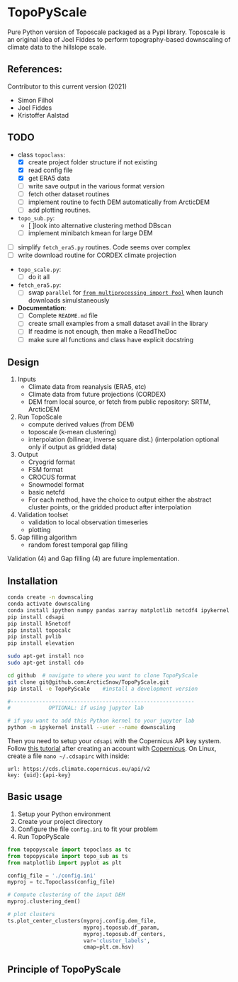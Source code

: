 # TopoPyScale
Pure Python version of Toposcale packaged as a Pypi library. Toposcale is an original idea of Joel Fiddes to perform topography-based downscaling of climate data to the hillslope scale.

**References:**
- 

Contributor to this current version (2021)
- Simon Filhol
- Joel Fiddes
- Kristoffer Aalstad

## TODO

- class `topoclass`:
    - [x] create project folder structure if not existing
    - [x] read config file
    - [x] get ERA5 data
    - [ ] write save output in the various format version
    - [ ] fetch other dataset routines
    - [ ] implement routine to fecth DEM automatically from ArcticDEM
    - [ ] add plotting routines.
- `topo_sub.py`:
  - [ ]look into alternative clustering method DBscan
  - [ ] implement minibatch kmean for large DEM
- [ ] simplify `fetch_era5.py` routines. Code seems over complex
- [ ] write download routine for CORDEX climate projection
- `topo_scale.py`:
  - [ ] do it all
- `fetch_era5.py`:
  - [ ] swap `parallel` for [`from multiprocessing import Pool`](https://docs.python.org/3/library/multiprocessing.html)  when launch downloads simulstaneously
- **Documentation**:
  - [ ] Complete `README.md` file
  - [ ] create small examples from a small dataset avail in the library
  - [ ] If readme is not enough, then make a ReadTheDoc 
  - [ ] make sure all functions and class have explicit docstring

## Design

1. Inputs
    - Climate data from reanalysis (ERA5, etc)
    - Climate data from future projections (CORDEX)
    - DEM from local source, or fetch from public repository: SRTM, ArcticDEM
2. Run TopoScale
    - compute derived values (from DEM)
    - toposcale (k-mean clustering)
    - interpolation (bilinear, inverse square dist.) (interpolation optional only if output as gridded data)
3. Output
    - Cryogrid format
    - FSM format
    - CROCUS format
    - Snowmodel format
    - basic netcfd
    - For each method, have the choice to output either the abstract cluster points, or the gridded product after interpolation
4. Validation toolset
    - validation to local observation timeseries
    - plotting
5. Gap filling algorithm
    - random forest temporal gap filling

Validation (4) and Gap filling (4) are future implementation.

## Installation

```bash
conda create -n downscaling
conda activate downscaling
conda install ipython numpy pandas xarray matplotlib netcdf4 ipykernel scikit-learn rasterio
pip install cdsapi
pip install h5netcdf
pip install topocalc
pip install pvlib
pip install elevation

sudo apt-get install nco
sudo apt-get install cdo

cd github  # navigate to where you want to clone TopoPyScale
git clone git@github.com:ArcticSnow/TopoPyScale.git
pip install -e TopoPyScale    #install a development version

#----------------------------------------------------------
#            OPTIONAL: if using jupyter lab

# if you want to add this Python kernel to your jupyter lab
python -m ipykernel install --user --name downscaling
```

Then you need to setup your `cdsapi` with the Copernicus API key system. Follow [this tutorial](https://cds.climate.copernicus.eu/api-how-to#install-the-cds-api-key) after creating an account with [Copernicus](https://cds.climate.copernicus.eu/). On Linux, create a file `nano ~/.cdsapirc` with inside:

```
url: https://cds.climate.copernicus.eu/api/v2
key: {uid}:{api-key}
```

## Basic usage

1. Setup your Python environment
2. Create your project directory
3. Configure the file `config.ini` to fit your problem
4. Run TopoPyScale

```python
from topopyscale import topoclass as tc
from topopyscale import topo_sub as ts
from matplotlib import pyplot as plt

config_file = './config.ini'
myproj = tc.Topoclass(config_file)

# Compute clustering of the input DEM
myproj.clustering_dem()

# plot clusters
ts.plot_center_clusters(myproj.config.dem_file, 
                        myproj.toposub.df_param, 
                        myproj.toposub.df_centers, 
                        var='cluster_labels', 
                        cmap=plt.cm.hsv)

```

## Principle of TopoPyScale
